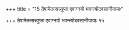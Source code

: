 +++
title = "15 तेषामेतत्सन्न्युप्ता एवाग्नयो भवन्त्योदवसानीयायाः"

+++
तेषामेतत्सन्न्युप्ता एवाग्नयो भवन्त्योदवसानीयायाः १५